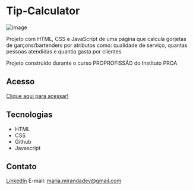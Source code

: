 # Tip-Calculator

![image](https://github.com/MaduSales/Tip-Calculator/assets/166547195/55ddd651-3a72-433b-85a8-fde95f900c7f)

Projeto com HTML, CSS e JavaScript de uma página que calcula gorjetas de garçons/bartenders por atributos como: qualidade de serviço, quantas pessoas atendidas e quantia gasta por clientes

Projeto construído durante o curso PROPROFISSÃO do Instituto PROA


## Acesso
[Clique aqui para acessar!](https://madusales.github.io/Tip-Calculator/)

## Tecnologias
- HTML
- CSS
- Github
- Javascript

## Contato
[LinkedIn](https://www.linkedin.com/in/mariaeduardasales)
E-mail: maria.mirandadev@gmail.com

